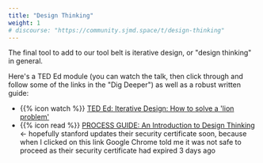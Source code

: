 ```yaml
---
title: "Design Thinking"
weight: 1
# discourse: "https://community.sjmd.space/t/design-thinking"
---
```


The final tool to add to our tool belt is iterative design, or "design thinking" in general.

Here's a TED Ed module (you can watch the talk, then click through and follow some of the links in the "Dig Deeper") as well as a robust written guide:

- {{% icon watch %}} [TED Ed: Iterative Design: How to solve a 'lion problem'](https://ed.ted.com/featured/rNWJUXuQ)
- {{% icon read %}} [PROCESS GUIDE: An Introduction to Design Thinking](https://dschool-old.stanford.edu/sandbox/groups/designresources/wiki/36873/attachments/74b3d/ModeGuideBOOTCAMP2010L.pdf) <- hopefully stanford updates their security certificate soon, because when I clicked on this link Google Chrome told me it was not safe to proceed as their security certificate had expired 3 days ago
